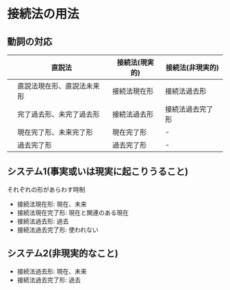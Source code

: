 # 接続法の用法

## 動詞の対応
||直説法|接続法(現実的)|接続法(非現実的)|
|---|---|---|---|
||直説法現在形、直説法未来形|接続法現在形|接続法過去形|
||完了過去形、未完了過去形|接続法過去形|接続法過去完了形|
||現在完了形、未来完了形|現在完了形|-|
||過去完了形|過去完了形|-|

## システム1(事実或いは現実に起こりうること)
それぞれの形があらわす時制
- 接続法現在形: 現在、未来
- 接続法現在完了形: 現在と関連のある現在
- 接続法過去形: 過去
- 接続法過去完了形: 使われない

## システム2(非現実的なこと)
- 接続法過去形: 現在、未来
- 接続法過去完了形: 過去
